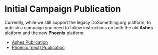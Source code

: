 # Initial Campaign Publication

Currently, while we still support the legacy DoSomething.org platform, to publish a campaign you need to follow instructions on both the old **Ashes** platform and the new **Phoenix** platform.

- [Ashes Publication](ashes-publication.md)
- [Phoenix \(next\) Publication](next-publication.md)
